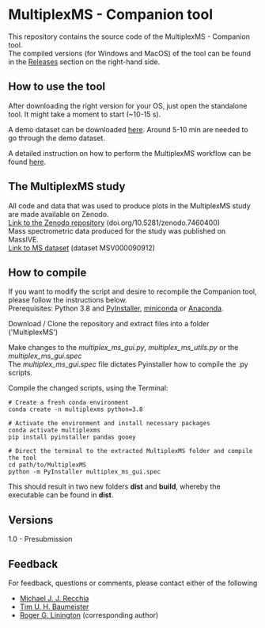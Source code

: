# MultiplexMS - Companion tool
This repository contains the source code of the
MultiplexMS - Companion tool. <br> 
The compiled versions (for Windows and MacOS) of the tool can be found in the 
[Releases](https://github.com/liningtonlab/MultiplexMS/releases) section on 
the right-hand side. 

## How to use the tool

After downloading the right version for your OS, just open the standalone tool.
It might take a moment to start (~10-15 s).

A demo dataset can be downloaded [here](https://github.com/liningtonlab/MultiplexMS/releases).
Around 5-10 min are needed to go through the demo dataset.

A detailed instruction on how to perform the MultiplexMS workflow can be found 
[here](https://liningtonlab.github.io/MultiplexMS_documentation/).

## The MultiplexMS study
All code and data that was used to produce plots in the MultiplexMS study are made available on
Zenodo.
<br>[Link to the Zenodo repository](https://zenodo.org/record/7460400#.Y6IJwnbMI2w) (doi.org/10.5281/zenodo.7460400)
<br>Mass spectrometric data produced for the study was published on MassIVE.
<br>[Link to MS dataset](https://doi.org/10.25345/C5SF2MH02) (dataset MSV000090912)  

## How to compile
If you want to modify the script and desire to recompile the Companion tool, 
please follow the instructions below.<br>
Prerequisites: Python 3.8 and [PyInstaller](https://pyinstaller.org/en/stable/), 
[miniconda](https://docs.conda.io/en/latest/miniconda.html) or [Anaconda](https://docs.anaconda.com/anaconda/install/index.html).<br>

Download / Clone the repository and extract files into a folder ('MultiplexMS')

Make changes to the _multiplex_ms_gui.py_, _multiplex_ms_utils.py_ or the _multiplex_ms_gui.spec_<br> 
The _multiplex_ms_gui.spec_ file dictates Pyinstaller how to compile the .py scripts. 

Compile the changed scripts, using the Terminal:

```shell
# Create a fresh conda environment 
conda create -n multiplexms python=3.8
```
```shell
# Activate the environment and install necessary packages
conda activate multiplexms
pip install pyinstaller pandas gooey
```
```shell
# Direct the terminal to the extracted MultiplexMS folder and compile the tool
cd path/to/MultiplexMS
python -m PyInstaller multiplex_ms_gui.spec
```

This should result in two new folders **dist** and **build**, whereby the
executable can be found in **dist**.

## Versions
1.0 - Presubmission

## Feedback
For feedback, questions or comments, please contact either of the following
- [Michael J. J. Recchia](mailto:michael_recchia@sfu.ca)
- [Tim U. H. Baumeister](mailto:tim.baumeister@gmx.de)
- [Roger G. Linington](mailto:rliningt@sfu.ca) (corresponding author)
